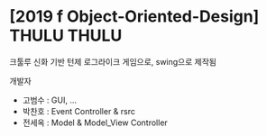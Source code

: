 # [2019 f Object-Oriented-Design] THULU THULU

크툴루 신화 기반 턴제 로그라이크 게임으로, swing으로 제작됨

개발자
- 고범수 : GUI, ...
- 박찬호 : Event Controller & rsrc
- 전세옥 : Model & Model_View Controller
